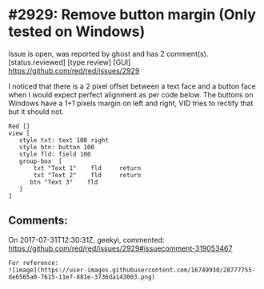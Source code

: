 
#2929: Remove button margin (Only tested on Windows)
================================================================================
Issue is open, was reported by ghost and has 2 comment(s).
[status.reviewed] [type.review] [GUI]
<https://github.com/red/red/issues/2929>

I noticed that there is a 2 pixel offset between a text face and a button face when I would expect perfect alignment as per code below.  The buttons on Windows have a 1+1 pixels margin on left and right, VID tries to rectify that but it should not.
```
Red []
view [
   style txt: text 100 right
   style btn: button 100
   style fld: field 100
   group-box  [
       txt "Text 1"    fld     return         
       txt "Text 2"    fld     return
      btn "Text 3"    fld
   ]   
]
```


Comments:
--------------------------------------------------------------------------------

On 2017-07-31T12:30:31Z, geekyi, commented:
<https://github.com/red/red/issues/2929#issuecomment-319053467>

    For reference:
    ![image](https://user-images.githubusercontent.com/16749930/28777755-de6565a0-7615-11e7-881e-3736da143003.png)

